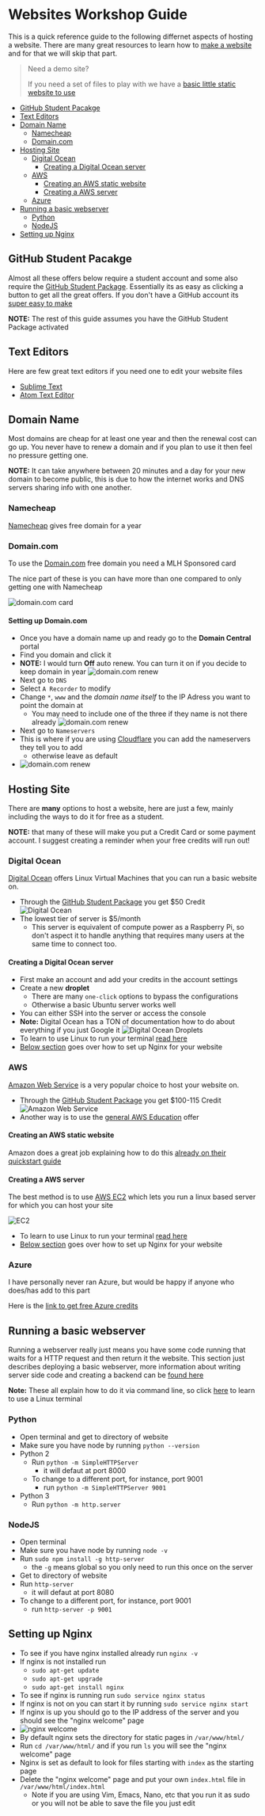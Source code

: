 # Websites Workshop Guide
This is a quick reference guide to the following differnet aspects of hosting a website. There are many great resources to learn how to [make a website](https://github.com/uwmadisonieee/Tutorials/tree/master/Lynda) and for that we will skip that part.

> Need a demo site?
>
> If you need a set of files to play with we have a [basic little static website to use](./Websites_Template)


- [GitHub Student Pacakge](#github-student-pacakge)
- [Text Editors](#text-editors)
- [Domain Name](#domain-name)
	- [Namecheap](#namecheap)
	- [Domain.com](#domaincom)
- [Hosting Site](#hosting-site)
	- [Digital Ocean](#digital-ocean)
	  - [Creating a Digital Ocean server](#creating-a-digital-ocean-server)
	- [AWS](#aws)
	  - [Creating an AWS static website](#creating-an-aws-static-website)
	  - [Creating a AWS server](#creating-a-aws-server)
	- [Azure](#azure)
- [Running a basic webserver](#running-a-basic-webserver)
	- [Python](#python)
	- [NodeJS](#nodejs)
- [Setting up Nginx](#setting-up-nginx)

## GitHub Student Pacakge

Almost all these offers below require a student account and some also require the [GitHub Student Package](https://education.github.com/pack). Essentially its as easy as clicking a button to get all the great offers. If you don't have a GitHub account its [super easy to make](https://github.com/join?source=header-home)

**NOTE:** The rest of this guide assumes you have the GitHub Student Package activated

## Text Editors

Here are few great text editors if you need one to edit your website files

- [Sublime Text](https://www.sublimetext.com/)
- [Atom Text Editor](https://atom.io/)

## Domain Name

Most domains are cheap for at least one year and then the renewal cost can go up. You never have to renew a domain and if you plan to use it then feel no pressure getting one.

**NOTE:** It can take anywhere between 20 minutes and a day for your new domain to become public, this is due to how the internet works and DNS servers sharing info with one another.

### Namecheap

[Namecheap](https://nc.me/) gives free domain for a year

### Domain.com

To use the [Domain.com](https://domain.com) free domain you need a MLH Sponsored card

The nice part of these is you can have more than one compared to only getting one with Namecheap

![domain.com card](images/Website_Workshop_Image_1.png)

#### Setting up Domain.com

- Once you have a domain name up and ready go to the **Domain Central** portal
- Find you domain and click it
- **NOTE:** I would turn **Off** auto renew. You can turn it on if you decide to keep domain in year
![domain.com renew](images/Website_Workshop_Image_7.png)
- Next go to `DNS`
- Select `A Recorder` to modify
- Change `*`, `www` and the *domain name itself* to the IP Adress you want to point the domain at
	- You may need to include one of the three if they name is not there already
![domain.com renew](images/Website_Workshop_Image_6.png)
- Next go to `Nameservers`
- This is where if you are using [Cloudflare](https://www.cloudflare.com) you can add the nameservers they tell you to add
	- otherwise leave as default
- ![domain.com renew](images/Website_Workshop_Image_8.png)
 
## Hosting Site

There are **many** options to host a website, here are just a few, mainly including the ways to do it for free as a student.

**NOTE:** that many of these will make you put a Credit Card or some payment account. I suggest creating a reminder when your free credits will run out!

### Digital Ocean

[Digital Ocean](https://www.digitalocean.com/) offers Linux Virtual Machines that you can run a basic website on.

- Through the [GitHub Student Package](https://education.github.com/pack) you get $50 Credit
![Digital Ocean](images/Website_Workshop_Image_2.png)
- The lowest tier of server is $5/month
	- This server is equivalent of compute power as a Raspberry Pi, so don't aspect it to handle anything that requires many users at the same time to connect too.

#### Creating a Digital Ocean server

- First make an account and add your credits in the account settings
- Create a new **droplet**
	- There are many `one-click` options to bypass the configurations
	- Otherwise a basic Ubuntu server works well
- You can either SSH into the server or access the console
- **Note:** Digital Ocean has a TON of documentation how to do about everything if you just Google it
![Digital Ocean Droplets](images/Website_Workshop_Image_3.png)
- To learn to use Linux to run your terminal [read here](https://github.com/uwmadisonieee/Tutorials/tree/master/Linux)
- [Below section](#setting-up-nginx) goes over how to set up Nginx for your website

### AWS

[Amazon Web Service](https://aws.amazon.com/) is a very popular choice to host your website on.

- Through the [GitHub Student Package](https://education.github.com/pack) you get $100-115 Credit
![Amazon Web Service](images/Website_Workshop_Image_4.png)
- Another way is to use the [general AWS Education](https://www.awseducate.com/Registration) offer

#### Creating an AWS static website

Amazon does a great job explaining how to do this [already on their quickstart guide](https://console.aws.amazon.com/quickstart-website/new)

#### Creating a AWS server

The best method is to use [AWS EC2](https://aws.amazon.com/ec2/) which lets you run a linux based server for which you can host your site

![EC2](images/Website_Workshop_Image_5.png)

- To learn to use Linux to run your terminal [read here](https://github.com/uwmadisonieee/Tutorials/tree/master/Linux)
- [Below section](#setting-up-nginx) goes over how to set up Nginx for your website

### Azure

I have personally never ran Azure, but would be happy if anyone who does/has add to this part

Here is the [link to get free Azure credits](https://azure.microsoft.com/en-us/free/)

## Running a basic webserver

Running a webserver really just means you have some code running that waits for a HTTP request and then return it the website. This section just describes deploying a basic webserver, more information about writing server side code and creating a backend can be [found here](https://github.com/uwmadisonieee/Server-And-Database-Workshop)

**Note:** These all explain how to do it via command line, so click [here](https://github.com/uwmadisonieee/Tutorials/tree/master/Linux) to learn to use a Linux terminal

### Python

- Open terminal and get to directory of website
- Make sure you have node by running `python --version`
- Python 2
	- Run `python -m SimpleHTTPServer`
		- it will defaut at port 8000
	- To change to a different port, for instance, port 9001
		- run `python -m SimpleHTTPServer 9001`
- Python 3
	- Run `python -m http.server`

### NodeJS

- Open terminal 
- Make sure you have node by running `node -v`
- Run `sudo npm install -g http-server`
	- the `-g` means global so you only need to run this once on the server
- Get to directory of website
- Run `http-server`
	- it will defaut at port 8080
- To change to a different port, for instance, port 9001
	- run `http-server -p 9001`

## Setting up Nginx

- To see if you have nginx installed already run `nginx -v`
- If nginx is not installed run
	- `sudo apt-get update`
	- `sudo apt-get upgrade`
	- `sudo apt-get install nginx`
- To see if nginx is running run `sudo service nginx status`
- If nginx is not on you can start it by running `sudo service nginx start`
- If nginx is up you should go to the IP address of the server and you should see the "nginx welcome" page
- ![nginx welcome](images/Website_Workshop_Image_9.png)
- By default nginx sets the directory for static pages in `/var/www/html/`
- Run `cd /var/www/html/` and if you run `ls` you will see the "nginx welcome" page
- Nginx is set as default to look for files starting with `index` as the starting page
- Delete the "nginx welcome" page and put your own `index.html` file in `/var/www/html/index.html`
	- Note if you are using Vim, Emacs, Nano, etc that you run it as sudo or you will not be able to save the file you just edit
